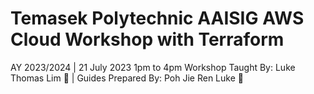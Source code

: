 # Temasek Polytechnic AAISIG AWS Cloud Workshop with Terraform

AY 2023/2024 | 21 July 2023 1pm to 4pm
Workshop Taught By: Luke Thomas Lim 👾 | Guides Prepared By: Poh Jie Ren Luke 🙉
